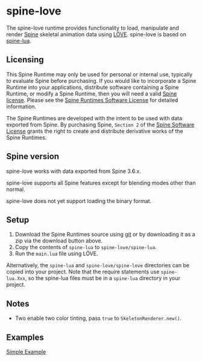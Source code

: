 # spine-love

The spine-love runtime provides functionality to load, manipulate and render [Spine](http://esotericsoftware.com) skeletal animation data using [LÖVE](https://love2d.org/). spine-love is based on [spine-lua](../spine-lua).

## Licensing

This Spine Runtime may only be used for personal or internal use, typically to evaluate Spine before purchasing. If you would like to incorporate a Spine Runtime into your applications, distribute software containing a Spine Runtime, or modify a Spine Runtime, then you will need a valid [Spine license](https://esotericsoftware.com/spine-purchase). Please see the [Spine Runtimes Software License](http://esotericsoftware.com/git/spine-runtimes/blob/LICENSE) for detailed information.

The Spine Runtimes are developed with the intent to be used with data exported from Spine. By purchasing Spine, `Section 2` of the [Spine Software License](https://esotericsoftware.com/files/license.txt) grants the right to create and distribute derivative works of the Spine Runtimes.

## Spine version

spine-love works with data exported from Spine 3.6.x.

spine-love supports all Spine features except for blending modes other than normal.

spine-love does not yet support loading the binary format.

## Setup

1. Download the Spine Runtimes source using [git](https://help.github.com/articles/set-up-git) or by downloading it as a zip via the download button above.
1. Copy the contents of `spine-lua` to `spine-love/spine-lua`.
1. Run the `main.lua` file using LÖVE.

Alternatively, the `spine-lua` and `spine-love/spine-love` directories can be copied into your project. Note that the require statements use `spine-lua.Xxx`, so the spine-lua files must be in a `spine-lua` directory in your project.

## Notes

 * Two enable two color tinting, pass `true` to `SkeletonRenderer.new()`.

## Examples

[Simple Example](main.lua)
